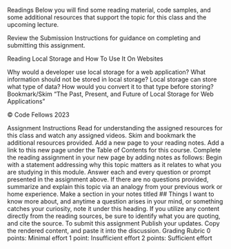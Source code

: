 Readings
Below you will find some reading material, code samples, and some additional resources that support the topic for this class and the upcoming lecture.

Review the Submission Instructions for guidance on completing and submitting this assignment.

Reading
Local Storage and How To Use It On Websites

Why would a developer use local storage for a web application?
What information should not be stored in local storage?
Local storage can store what type of data? How would you convert it to that type before storing?
Bookmark/Skim
“The Past, Present, and Future of Local Storage for Web Applications”

© Code Fellows 2023

Assignment Instructions
Read for understanding the assigned resources for this class and watch any assigned videos.
Skim and bookmark the additional resources provided.
Add a new page to your reading notes.
Add a link to this new page under the Table of Contents for this course.
Complete the reading assignment in your new page by adding notes as follows:
Begin with a statement addressing why this topic matters as it relates to what you are studying in this module.
Answer each and every question or prompt presented in the assignment above.
If there are no questions provided, summarize and explain this topic via an analogy from your previous work or home experience.
Make a section in your notes titled ## Things I want to know more about, and anytime a question arises in your mind, or something catches your curiosity, note it under this heading.
If you utilize any content directly from the reading sources, be sure to identify what you are quoting, and cite the source.
To submit this assignment
Publish your updates.
Copy the rendered content, and paste it into the discussion.
Grading Rubric
0 points: Minimal effort
1 point: Insufficient effort
2 points: Sufficient effort
